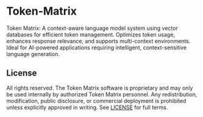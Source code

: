 # Token-Matrix
Token Matrix: A context-aware language model system using vector databases for efficient token management. Optimizes token usage, enhances response relevance, and supports multi-context environments. Ideal for AI-powered applications requiring intelligent, context-sensitive language generation.

## License

All rights reserved. The Token Matrix software is proprietary and may only be
used internally by authorized Token Matrix personnel. Any redistribution,
modification, public disclosure, or commercial deployment is prohibited unless
explicitly approved in writing. See [LICENSE](LICENSE) for full terms.
